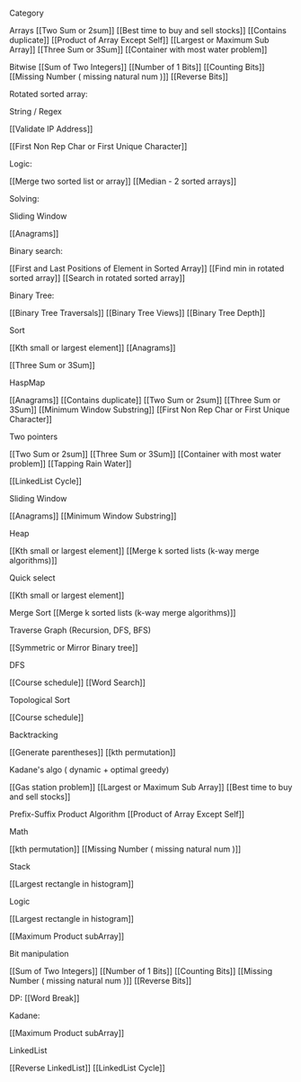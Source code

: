 

Category 

Arrays
[[Two Sum or 2sum]]
[[Best time to buy and sell stocks]]
[[Contains duplicate]]
[[Product of Array Except Self]]
[[Largest or Maximum Sub Array]]
[[Three Sum or 3Sum]]
[[Container with most water problem]]


Bitwise
[[Sum of Two Integers]]
[[Number of 1 Bits]]
[[Counting Bits]]
[[Missing Number ( missing natural num )]]
[[Reverse Bits]]



Rotated sorted array:




String / Regex

[[Validate IP Address]]

[[First Non Rep Char or First Unique Character]]



Logic:

[[Merge two sorted list or array]]
[[Median - 2 sorted arrays]]



Solving:



Sliding Window

[[Anagrams]]



Binary search:

[[First and Last Positions of Element in Sorted Array]]
[[Find min in rotated sorted array]]
[[Search in rotated sorted array]]



Binary Tree:

[[Binary Tree Traversals]]
[[Binary Tree Views]]
[[Binary Tree Depth]]



Sort

[[Kth small or largest element]]
[[Anagrams]]

[[Three Sum or 3Sum]]

HaspMap

[[Anagrams]]
[[Contains duplicate]]
[[Two Sum or 2sum]]
[[Three Sum or 3Sum]]
[[Minimum Window Substring]]
[[First Non Rep Char or First Unique Character]]


Two pointers

[[Two Sum or 2sum]]
[[Three Sum or 3Sum]]
[[Container with most water problem]]
[[Tapping Rain Water]]


[[LinkedList Cycle]]




Sliding Window

[[Anagrams]]
[[Minimum Window Substring]]


Heap

[[Kth small or largest element]]
[[Merge k sorted lists (k-way merge algorithms)]]


Quick select

[[Kth small or largest element]]

Merge Sort
[[Merge k sorted lists (k-way merge algorithms)]]


Traverse Graph (Recursion, DFS, BFS)

[[Symmetric or Mirror Binary tree]]


DFS

[[Course schedule]]
[[Word Search]]



Topological Sort

[[Course schedule]]

Backtracking

[[Generate parentheses]]
[[kth permutation]]



Kadane's algo ( dynamic + optimal greedy)

[[Gas station problem]]
[[Largest or Maximum Sub Array]]
[[Best time to buy and sell stocks]]


Prefix-Suffix Product Algorithm
[[Product of Array Except Self]]


Math

[[kth permutation]]
[[Missing Number ( missing natural num )]]

Stack 

[[Largest rectangle in histogram]]


Logic

[[Largest rectangle in histogram]]

[[Maximum Product subArray]]



Bit manipulation 

[[Sum of Two Integers]]
[[Number of 1 Bits]]
[[Counting Bits]]
[[Missing Number ( missing natural num )]]
[[Reverse Bits]]



DP:
[[Word Break]]


Kadane:

[[Maximum Product subArray]]


LinkedList

[[Reverse LinkedList]]
[[LinkedList Cycle]]



